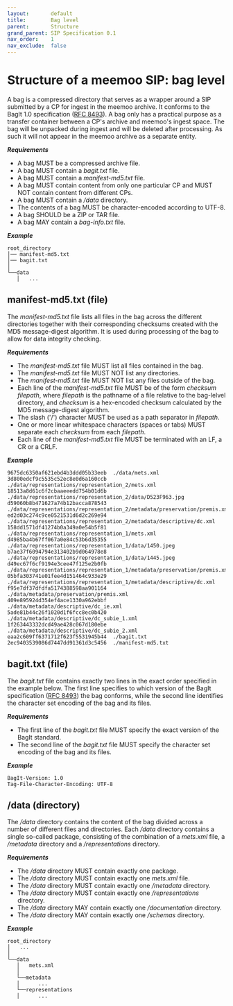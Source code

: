```yaml
---
layout:       default
title:        Bag level
parent:       Structure
grand_parent: SIP Specification 0.1
nav_order:    1
nav_exclude:  false
---
```

# Structure of a meemoo SIP: bag level

A bag is a compressed directory that serves as a wrapper around a SIP submitted by a CP for ingest in the meemoo archive.
It conforms to the BagIt 1.0 specification ([RFC 8493](https://www.rfc-editor.org/rfc/rfc8493.html)).
A bag only has a practical purpose as a transfer container between a CP's archive and meemoo's ingest space.
The bag will be unpacked during ingest and will be deleted after processing.
As such it will not appear in the meemoo archive as a separate entity.

***Requirements***

- A bag MUST be a compressed archive file.
- A bag MUST contain a *bagit.txt* file.
- A bag MUST contain a *manifest-md5.txt* file.
- A bag MUST contain content from only one particular CP and MUST NOT contain content from different CPs.
- A bag MUST contain a */data* directory.
- The contents of a bag MUST be character-encoded according to UTF-8.
- A bag SHOULD be a ZIP or TAR file.
- A bag MAY contain a *bag-info.txt* file.

***Example***

```plaintext
root_directory
│── manifest-md5.txt
│── bagit.txt
│
└──data
   │   ...
```

## manifest-md5.txt (file)

The *manifest-md5.txt* file lists all files in the bag across the different directories together with their corresponding checksums created with the MD5 message-digest algorithm.
It is used during processing of the bag to allow for data integrity checking.

***Requirements***

- The *manifest-md5.txt* file MUST list all files contained in the bag.
- The *manifest-md5.txt* file MUST NOT list any directories.
- The *manifest-md5.txt* file MUST NOT list any files outside of the bag.
- Each line of the *manifest-md5.txt* file MUST be of the form *checksum filepath*, where *filepath* is the pathname of a file relative to the bag-lelvel directory, and *checksum* is a hex-encoded checksum calculated by the MD5 message-digest algorithm.
- The slash ('/') character MUST be used as a path separator in *filepath*.
- One or more linear whitespace characters (spaces or tabs) MUST separate each *checksum* from each *filepath*.
- Each line of the *manifest-md5.txt* file MUST be terminated with an LF, a CR or a CRLF.

***Example***

```plaintext
9675dc6350af621ebd4b3ddd05b33eeb  ./data/mets.xml
3d800edcf9c5535c52ec8e0d6a160ccb  ./data/representations/representation_2/mets.xml
18513a8d61c6f2cbaaeeedd754b01d6b  ./data/representations/representation_2/data/D523F963.jpg
d59060b8b471627a74b12bacca878543  ./data/representations/representation_2/metadata/preservation/premis.xml
ed2d03c274c9ce0521531d6d2c269e94  ./data/representations/representation_2/metadata/descriptive/dc.xml
158dd1571df41274b0a349a0e54b5f81  ./data/representations/representation_1/mets.xml
d4985ba4b67ff067a0e84c53b6d35355  ./data/representations/representation_1/data/1450.jpeg
b7ae37f6094794e313402b9d064978e8  ./data/representations/representation_1/data/1445.jpeg
d49ec67f6cf9194e3cee47f125e2b0fb  ./data/representations/representation_1/metadata/preservation/premis.xml
05bfa303741e01fee4d151464c933e29  ./data/representations/representation_1/metadata/descriptive/dc.xml
f95e7df37dfdfa5174388598aa901164  ./data/metadata/preservation/premis.xml
409e895924d354ef4ace1330a962ebbf  ./data/metadata/descriptive/dc_ie.xml
5ade81b44c26f1020d1f6fcc8ec0b420  ./data/metadata/descriptive/dc_subie_1.xml
1f263443332dcd49ae428c067d180ebe  ./data/metadata/descriptive/dc_subie_2.xml
eaa2c609ff6371712f623f5531945b44  ./bagit.txt
2ec9403539086d7447dd91361d3c5456  ./manifest-md5.txt
```

## bagit.txt (file)

The *bagit.txt* file contains exactly two lines in the exact order specified in the example below.
The first line specifies to which version of the BagIt specification ([RFC 8493](https://www.rfc-editor.org/rfc/rfc8493.html)) the bag conforms, while the second line identifies the character set encoding of the bag and its files.

***Requirements***

- The first line of the *bagit.txt* file MUST specify the exact version of the BagIt standard.
- The second line of the *bagit.txt* file MUST specify the character set encoding of the bag and its files.

***Example***

```plaintxt
BagIt-Version: 1.0
Tag-File-Character-Encoding: UTF-8
```

## /data (directory)

The */data* directory contains the content of the bag divided across a number of different files and directories.
Each */data* directory contains a single so-called package, consisting of the combination of a *mets.xml* file, a */metadata* directory and a */representations* directory.

***Requirements***

- The */data* directory MUST contain exactly one package.
- The */data* directory MUST contain exactly one *mets.xml* file.
- The */data* directory MUST contain exactly one */metadata* directory.
- The */data* directory MUST contain exactly one */representations* directory.
- The */data* directory MAY contain exactly one */documentation* directory.
- The */data* directory MAY contain exactly one */schemas* directory.

***Example***

```plaintext
root_directory
│   ...
│
└──data
   │   mets.xml
   │
   └──metadata
   │      ...
   └──representations
   │      ...
```
